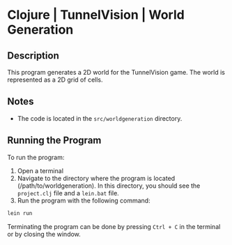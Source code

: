 # Clojure | TunnelVision | World Generation

## Description

This program generates a 2D world for the TunnelVision game. The world is represented as a 2D grid of cells.

## Notes
- The code is located in the `src/worldgeneration` directory.

## Running the Program
To run the program:

1. Open a terminal
2. Navigate to the directory where the program is located (/path/to/worldgeneration). In this directory, you should see the `project.clj` file and a `lein.bat` file.
3. Run the program with the following command:
```bash
lein run
```

Terminating the program can be done by pressing `Ctrl + C` in the terminal or by closing the window.
